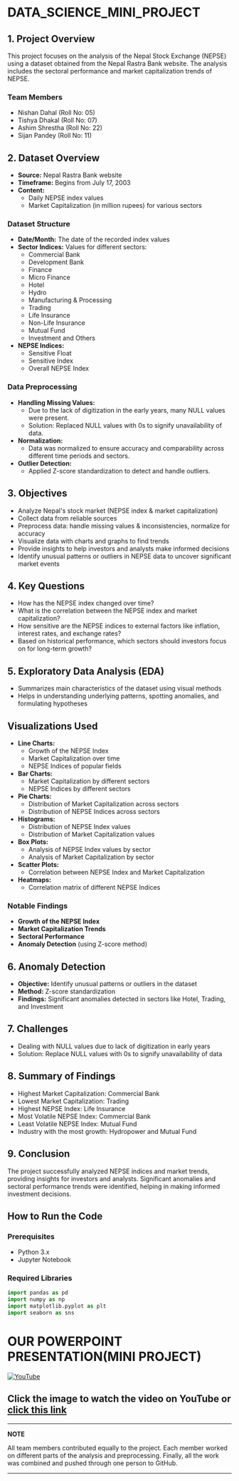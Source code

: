 # DATA_SCIENCE_MINI_PROJECT

## 1. Project Overview
This project focuses on the analysis of the Nepal Stock Exchange (NEPSE) using a dataset obtained from the Nepal Rastra Bank website. The analysis includes the sectoral performance and market capitalization trends of NEPSE.

### Team Members
- Nishan Dahal (Roll No: 05)
- Tishya Dhakal (Roll No: 07)
- Ashim Shrestha (Roll No: 22)
- Sijan Pandey (Roll No: 11)

## 2. Dataset Overview
- **Source:** Nepal Rastra Bank website
- **Timeframe:** Begins from July 17, 2003
- **Content:**
  - Daily NEPSE index values
  - Market Capitalization (in million rupees) for various sectors

### Dataset Structure
- **Date/Month:** The date of the recorded index values
- **Sector Indices:** Values for different sectors:
  - Commercial Bank
  - Development Bank
  - Finance
  - Micro Finance
  - Hotel
  - Hydro
  - Manufacturing & Processing
  - Trading
  - Life Insurance
  - Non-Life Insurance
  - Mutual Fund
  - Investment and Others
- **NEPSE Indices:**
  - Sensitive Float
  - Sensitive Index
  - Overall NEPSE Index

### Data Preprocessing
- **Handling Missing Values:**
  - Due to the lack of digitization in the early years, many NULL values were present.
  - Solution: Replaced NULL values with 0s to signify unavailability of data.
- **Normalization:**
  - Data was normalized to ensure accuracy and comparability across different time periods and sectors.
- **Outlier Detection:**
  - Applied Z-score standardization to detect and handle outliers.

## 3. Objectives
- Analyze Nepal's stock market (NEPSE index & market capitalization)
- Collect data from reliable sources
- Preprocess data: handle missing values & inconsistencies, normalize for accuracy
- Visualize data with charts and graphs to find trends
- Provide insights to help investors and analysts make informed decisions
- Identify unusual patterns or outliers in NEPSE data to uncover significant market events

## 4. Key Questions
- How has the NEPSE index changed over time?
- What is the correlation between the NEPSE index and market capitalization?
- How sensitive are the NEPSE indices to external factors like inflation, interest rates, and exchange rates?
- Based on historical performance, which sectors should investors focus on for long-term growth?

## 5. Exploratory Data Analysis (EDA)
- Summarizes main characteristics of the dataset using visual methods
- Helps in understanding underlying patterns, spotting anomalies, and formulating hypotheses

## Visualizations Used
- **Line Charts:**
  - Growth of the NEPSE Index
  - Market Capitalization over time
  - NEPSE Indices of popular fields
- **Bar Charts:**
  - Market Capitalization by different sectors
  - NEPSE Indices by different sectors
- **Pie Charts:**
  - Distribution of Market Capitalization across sectors
  - Distribution of NEPSE Indices across sectors
- **Histograms:**
  - Distribution of NEPSE Index values
  - Distribution of Market Capitalization values
- **Box Plots:**
  - Analysis of NEPSE Index values by sector
  - Analysis of Market Capitalization by sector
- **Scatter Plots:**
  - Correlation between NEPSE Index and Market Capitalization
- **Heatmaps:**
  - Correlation matrix of different NEPSE Indices

###  Notable Findings
- **Growth of the NEPSE Index**
- **Market Capitalization Trends**
- **Sectoral Performance**
- **Anomaly Detection** (using Z-score method)

## 6. Anomaly Detection
- **Objective:** Identify unusual patterns or outliers in the dataset
- **Method:** Z-score standardization
- **Findings:** Significant anomalies detected in sectors like Hotel, Trading, and Investment

## 7. Challenges
- Dealing with NULL values due to lack of digitization in early years
- Solution: Replace NULL values with 0s to signify unavailability of data

## 8. Summary of Findings
- Highest Market Capitalization: Commercial Bank
- Lowest Market Capitalization: Trading
- Highest NEPSE Index: Life Insurance
- Most Volatile NEPSE Index: Commercial Bank
- Least Volatile NEPSE Index: Mutual Fund
- Industry with the most growth: Hydropower and Mutual Fund

## 9. Conclusion
The project successfully analyzed NEPSE indices and market trends, providing insights for investors and analysts. Significant anomalies and sectoral performance trends were identified, helping in making informed investment decisions.

## How to Run the Code

### Prerequisites
- Python 3.x
- Jupyter Notebook

### Required Libraries
```python
import pandas as pd
import numpy as np
import matplotlib.pyplot as plt
import seaborn as sns
```

# OUR POWERPOINT PRESENTATION(MINI PROJECT)

[![YouTube](https://t3.ftcdn.net/jpg/03/00/38/90/360_F_300389025_b5hgHpjDprTySl8loTqJRMipySb1rO0I.jpg)](https://youtu.be/sJ5HEnQy-NU)

## Click the image to watch the video on YouTube or [click this link](https://youtu.be/sJ5HEnQy-NU)


---

**NOTE**

All team members contributed equally to the project. Each member worked on different parts of the analysis and preprocessing. Finally, all the work was combined and pushed through one person to GitHub.






---







